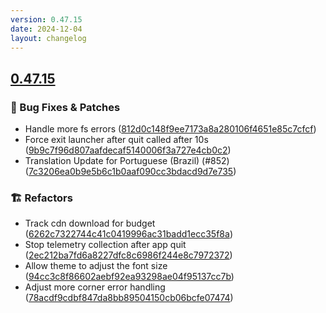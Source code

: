 ```yaml
---
version: 0.47.15
date: 2024-12-04
layout: changelog
---
```

## [0.47.15](#0.47.15)
### 🐛 Bug Fixes & Patches

- Handle more fs errors ([812d0c148f9ee7173a8a280106f4651e85c7cfcf](https://github.com/Voxelum/x-minecraft-launcher/commit/812d0c148f9ee7173a8a280106f4651e85c7cfcf))
- Force exit launcher after quit called after 10s ([9b9c7f96d807aafdecaf5140006f3a727e4cb0c2](https://github.com/Voxelum/x-minecraft-launcher/commit/9b9c7f96d807aafdecaf5140006f3a727e4cb0c2))
- Translation Update for Portuguese (Brazil) (#852) ([7c3206ea0b9e5b6c1b0aaf090cc3bdacd9d7e735](https://github.com/Voxelum/x-minecraft-launcher/commit/7c3206ea0b9e5b6c1b0aaf090cc3bdacd9d7e735))
### 🏗️ Refactors

- Track cdn download for budget ([6262c7322744c41c0419996ac31badd1ecc35f8a](https://github.com/Voxelum/x-minecraft-launcher/commit/6262c7322744c41c0419996ac31badd1ecc35f8a))
- Stop telemetry collection after app quit ([2ec212ba7fd6a8227dfc8c6986f244e8c7972372](https://github.com/Voxelum/x-minecraft-launcher/commit/2ec212ba7fd6a8227dfc8c6986f244e8c7972372))
- Allow theme to adjust the font size ([94cc3c8f86602aebf92ea93298ae04f95137cc7b](https://github.com/Voxelum/x-minecraft-launcher/commit/94cc3c8f86602aebf92ea93298ae04f95137cc7b))
- Adjust more corner error handling ([78acdf9cdbf847da8bb89504150cb06bcfe07474](https://github.com/Voxelum/x-minecraft-launcher/commit/78acdf9cdbf847da8bb89504150cb06bcfe07474))
